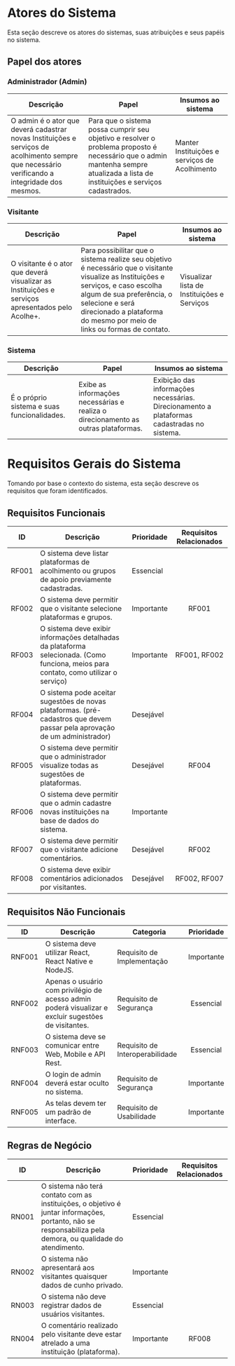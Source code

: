 # Atores do Sistema
Esta seção descreve os atores do sistemas, suas atribuições e seus papéis no sistema.

## Papel dos atores
### Administrador (Admin)
|  Descrição | Papel  | Insumos ao sistema  |
|---|---|---|
|  O admin é o ator que deverá cadastrar novas Instituições e serviços de acolhimento sempre que necessário verificando a integridade dos mesmos. |  Para que o sistema possa cumprir seu objetivo e resolver o problema proposto é necessário que o admin mantenha sempre atualizada a lista de instituições e serviços cadastrados. | Manter Instituições e serviços de Acolhimento  |

### Visitante
|  Descrição | Papel  | Insumos ao sistema  |
|---|---|---|
|  O visitante é o ator que deverá visualizar as Instituições e serviços apresentados pelo Acolhe+. |  Para possibilitar que o sistema realize seu objetivo é necessário que o visitante visualize as Instituições e serviços, e caso escolha algum de sua preferência, o selecione e será direcionado a plataforma do mesmo por meio de links ou formas de contato. | Visualizar lista de Instituições e Serviços  |

### Sistema
|  Descrição | Papel  | Insumos ao sistema  |
|---|---|---|
|  É o próprio sistema e suas funcionalidades. |  Exibe as informações necessárias e realiza o direcionamento as outras plataformas. | Exibição das informações necessárias. Direcionamento a plataformas cadastradas no sistema.|

# Requisitos Gerais do Sistema
Tomando por base o contexto do sistema, esta seção descreve os requisitos que foram identificados.

## Requisitos Funcionais
|ID|Descrição|Prioridade|Requisitos Relacionados|
|:---:|---|---|:---:|
|RF001|O sistema deve listar plataformas de acolhimento ou grupos de apoio previamente cadastradas.|Essencial||
|RF002|O sistema deve permitir que o visitante selecione plataformas e grupos.|Importante|RF001|
|RF003|O sistema deve exibir informações detalhadas da plataforma selecionada. (Como funciona, meios para contato, como utilizar o serviço)|Importante|RF001, RF002|
|RF004|O sistema pode aceitar sugestões de novas plataformas. (pré-cadastros que devem passar pela aprovação de um administrador)|Desejável|
|RF005|O sistema deve permitir que o administrador visualize todas as sugestões de plataformas.|Desejável|RF004|
|RF006|O sistema deve permitir que o admin cadastre novas instituições na base de dados do sistema.|Importante||
|RF007|O sistema deve permitir que o visitante adicione comentários.|Desejável|RF002|
|RF008|O sistema deve exibir comentários adicionados por visitantes.|Desejável|RF002, RF007|

## Requisitos Não Funcionais
|ID|Descrição|Categoria|Prioridade|
|:---:|---|---|:---:|
|RNF001| O sistema deve utilizar React, React Native e NodeJS.|Requisito de Implementação|Importante
|RNF002| Apenas o usuário com privilégio de acesso admin poderá visualizar e excluir sugestões de visitantes.|Requisito de Segurança|Essencial
|RNF003| O sistema deve se comunicar entre Web, Mobile e API Rest.| Requisito de Interoperabilidade|Essencial
|RNF004| O login de admin deverá estar oculto no sistema.| Requisito de Segurança|Importante
|RNF005| As telas devem ter um padrão de interface.| Requisito de Usabilidade| Importante

## Regras de Negócio
|ID|Descrição|Prioridade|Requisitos Relacionados|
|:---:|---|---|:---:|
|RN001|O sistema não terá contato com as instituições, o objetivo é juntar informações, portanto, não se responsabiliza pela demora, ou qualidade do atendimento.|Essencial||
|RN002|O sistema não apresentará aos visitantes quaisquer dados de cunho privado.|Importante||
|RN003|O sistema não deve registrar dados de usuários visitantes.|Essencial||
|RN004|O comentário realizado pelo visitante deve estar atrelado a uma instituição (plataforma).|Importante|RF008|